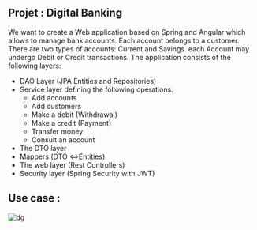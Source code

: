 <h2>Projet : Digital Banking</h2>

We want to create a Web application based on Spring and Angular which allows to manage bank accounts. Each account
belongs to a customer. There are two types of accounts: Current and Savings. each Account may undergo Debit or Credit
transactions. The application consists of the following layers:

- DAO Layer (JPA Entities and Repositories)
- Service layer defining the following operations:
    - Add accounts
    - Add customers
    - Make a debit (Withdrawal)
    - Make a credit (Payment)
    - Transfer money
    - Consult an account
- The DTO layer
- Mappers (DTO <=>Entities)
- The web layer (Rest Controllers)
- Security layer (Spring Security with JWT)

<h2> Use case : </h2>

![dg](https://user-images.githubusercontent.com/85079548/168427608-20c6062e-15a1-4659-ab74-03a77b9c107b.png)

